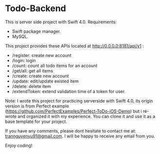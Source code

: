 # Todo-Backend
This is server side project with Swift 4.0.
Requirements:
- Swift package manager.
- MySQL.

This project provides these APIs located at http://0.0.0.0:8181/api/v1 :
- /register: create new account
- /login: login
- /count: count all todo items for an account
- /get/all: get all items
- /create: create new account
- /update: edit/update existed item
- /delete: delete item
- /extendToken: extend validation time of a token for user.

Note: I wrote this project for practicing serverside with Swift 4.0, its origin version is from Perfect example (https://github.com/PerfectExamples/Perfect-ToDo-iOS-Demo) but i re-wrote and organized it with my experience. You can clone it and use it as a base template for your project.

If you have any comments, please dont hesitate to contact me at: trannguyenvu91@gmail.com. I will be happy to receive any email from you.

Enjoy coding!
